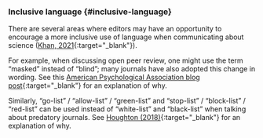### Inclusive language {#inclusive-language}

There are several areas where editors may have an opportunity to encourage a more inclusive use of language when communicating about science ([Khan, 2021](https://doi.org/10.7554/eLife.65604){:target="_blank"}).

For example, when discussing open peer review, one might use the term “masked” instead of “blind”; many journals have also adopted this change in wording. See this [American Psychological Association blog post](https://blog.apaonline.org/2020/02/20/an-end-to-blind-review/){:target="_blank"} for an explanation of why.

Similarly, “go-list” / “allow-list” / “green-list” and “stop-list” / “block-list” / “red-list” can be used instead of “white-list” and “black-list” when talking about predatory journals. See [Houghton (2018)](https://doi.org/10.5195/jmla.2018.490){:target="_blank"} for an explanation of why.